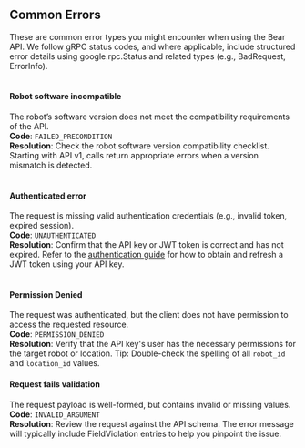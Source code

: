 
## Common Errors 
These are common error types you might encounter when using the Bear API. We follow gRPC status codes, and where applicable, include structured error details using google.rpc.Status and related types (e.g., BadRequest, ErrorInfo).
<br />
<br />

#### Robot software incompatible
The robot’s software version does not meet the compatibility requirements of the API. <br />
**Code**: `FAILED_PRECONDITION`<br />
**Resolution**: Check the robot software version compatibility checklist. Starting with API v1, calls return appropriate errors when a version mismatch is detected. <br />
<br />

####  Authenticated error
The request is missing valid authentication credentials (e.g., invalid token, expired session). <br />
**Code**: `UNAUTHENTICATED` <br />
**Resolution**: Confirm that the API key or JWT token is correct and has not expired. Refer to the [authentication guide](authentication.md) for how to obtain and refresh a JWT token using your API key. <br />
<br />

#### Permission Denied
The request was authenticated, but the client does not have permission to access the requested resource. <br />
**Code**: `PERMISSION_DENIED` <br />
**Resolution**: Verify that the API key's user has the necessary permissions for the target robot or location.
Tip: Double-check the spelling of all `robot_id` and `location_id` values.
<br />

#### Request fails validation
The request payload is well-formed, but contains invalid or missing values. <br />
**Code**: `INVALID_ARGUMENT` <br />
**Resolution**: Review the request against the API schema. The error message will typically include FieldViolation entries to help you pinpoint the issue. <br />

